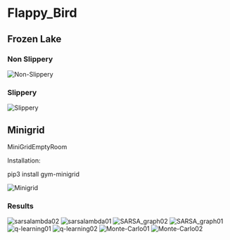 # Flappy_Bird

## Frozen Lake
### Non Slippery
![Non-Slippery](https://github.com/vishalkr03/Flappy_Bird/assets/136220227/70c71322-a590-437b-b21b-5ced2ef76e9f)

### Slippery
![Slippery](https://github.com/vishalkr03/Flappy_Bird/assets/136220227/0edd8c83-2741-43ab-ae11-b3acd2ca2f9c)

## Minigrid 

MiniGridEmptyRoom

Installation:

pip3 install gym-minigrid


![Minigrid](https://github.com/vishalkr03/Flappy_Bird/assets/136220227/4db46d9d-ff48-4a59-9891-1e3294fdf0d9)


### Results
![sarsalambda02](https://github.com/vishalkr03/MiniGridEmptyRoom/assets/136220227/6653391a-d7d2-48c6-bcf9-f5ffa583ce58)
![sarsalambda01](https://github.com/vishalkr03/MiniGridEmptyRoom/assets/136220227/b9863896-2d36-46b7-852f-d94aec06d10b)
![SARSA_graph02](https://github.com/vishalkr03/MiniGridEmptyRoom/assets/136220227/f3761f68-ed6a-4778-8156-cdf2a8b4d211)
![SARSA_graph01](https://github.com/vishalkr03/MiniGridEmptyRoom/assets/136220227/3db7990d-5435-413d-ac98-8af5293099cc)
![q-learning01](https://github.com/vishalkr03/MiniGridEmptyRoom/assets/136220227/0c83d8fd-7006-4a12-bfba-058461dab2a6)
![q-learning02](https://github.com/vishalkr03/MiniGridEmptyRoom/assets/136220227/dd8915e6-c74d-4e55-a408-ad76bb1bb06a)
![Monte-Carlo01](https://github.com/vishalkr03/MiniGridEmptyRoom/assets/136220227/0dc46be0-effd-49b0-9506-fd38d37d8338)
![Monte-Carlo02](https://github.com/vishalkr03/MiniGridEmptyRoom/assets/136220227/afa61b8b-1b1f-4832-a18f-b280859f3b46)
